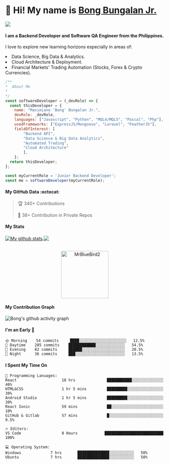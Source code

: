 <p align="center">
  <h1 align="left">  👋 Hi!   My name is  <a href="https://github.com/ircNewBie"> Bong Bungalan Jr.</a> </h1>
</p>
<p align="left">
  <a align="center" href="https://github.com/DenverCoder1/readme-typing-svg"><img src="https://readme-typing-svg.herokuapp.com?&font=IBM+Plex+Sans&color=4DD091&size=25&lines=Welcome+to+my+GitHub+Page.;I+am+a+Back+End+developer.;A+Software+QA+Engineer+as=well.;I+use+Javascript/Python/etc...;++++++;I'm++a++sleepy++programmer.;And+sure!+my+bad,++++I+snore!!+++;+++" /></a>
</p>

#### I am a Backend Developer and Software QA Engineer from the Philippines.
<p>
   I love to explore new learning horizons especially in areas of:
  <li>
          Data Science, Big Data & Analytics.
  </li>
   <li>
          Cloud Architecture & Deployment.
  </li>
  <li>
          Financial Markets' Trading Automation (Stocks, Forex & Crypto Currencies).
  </li>
</p>

```javascript
/**
*  About Me
*
*/
const softwareDeveloper = (_devRole) => {
  const thisDeveloper = {
    name: "Maximiano 'Bong' Bungalan Jr.",
    devRole: _devRole,
    languages: ["Javascript", "Python", "MQL4/MQL5", "Pascal", "Php"],
    usedFrameworks: ["ExpressJS/Mongoose", "Laravel", "FeatherJS"],
    fieldOfInterest: [
        "Backend API",
        "Data Science & Big Data Analytics",
        "Automated Trading",
        "Cloud Architecture"
        ],
    };
  return thisDeveloper;
};

const myCurrentRole = 'Junior Backend Developer';
const me = softwareDeveloper(myCurrentRole);

```

#### My GitHub Data :octocat:
> 🏆 340+ Contributions
 > 
> 🔑 38+ Contribution in Private Repos
 > 

#### My Stats
<a href="https://github.com/anuraghazra/github-readme-stats">
  <img align="center" src="https://github-readme-stats.anuraghazra1.vercel.app/api?username=ircNewBie&show_icons=true&include_all_commits=true&theme=onedark" alt="My github stats" />
</a>
<a href="https://github.com/anuraghazra/github-readme-stats">
  <!-- Change the `github-readme-stats.anuraghazra1.vercel.app` to `github-readme-stats.vercel.app`  -->
  <img align="center" src="https://github-readme-stats.anuraghazra1.vercel.app/api/top-langs/?username=ircNewBie&layout=compact&theme=onedark" />
</a>
<br />
<br />
<p align="center">
  <img align="center" height="150em" src="https://github-readme-streak-stats.herokuapp.com/?user=ircNewBie&theme=onedark" alt="MrBlueBird2" />
</p>

#### My Contribution Graph
![Bong's github activity graph](https://activity-graph.herokuapp.com/graph?username=ircNewBie&theme=react-dark)
<!---
MrBlueBird2/MrBlueBird2 is a ✨ special ✨ repository because its `README.md` (this file) appears on your GitHub profile.
You can click the Preview link to take a look at your changes.
--->

#### I'm an Early 🐤
```text
🌞 Morning    54 commits     ████░░░░░░░░░░░░░░░░░░░░░   12.5% 
🌆 Daytime    205 commits    ████████████░░░░░░░░░░░░░   54.5% 
🌃 Evening    82 commits     ██████░░░░░░░░░░░░░░░░░░░   20.5% 
🌙 Night      36 commits     ███░░░░░░░░░░░░░░░░░░░░░░   13.5%
```

#### I Spent My Time On
```text
💬 Programming Lanuages:
React                    18 hrs              ███████████░░░░░░░░░░░░░░   46% 
HTML&CSS                 1 hr 5 mins         █████████░░░░░░░░░░░░░░░░   30% 
Android Studio           1 hr 5 mins         █████████░░░░░░░░░░░░░░░░   30% 
React Ionic              59 mins             ██░░░░░░░░░░░░░░░░░░░░░░░   10% 
GitHub & Gitlab          57 mins             █░░░░░░░░░░░░░░░░░░░░░░░░   9.5%

🔥 Editors:
VS Code                  8 Hours            ██████████████████████████   100% 

💻 Operating System:
Windows             7 hrs       ██████████████░░░░░░░░░░░   50%
Ubuntu              7 hrs       ██████████████░░░░░░░░░░░   50%

```

